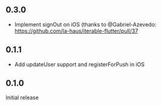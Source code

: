 ## 0.3.0
- Implement signOut on iOS (thanks to @Gabriel-Azevedo: https://github.com/la-haus/iterable-flutter/pull/37

## 0.1.1
- Add updateUser support and registerForPush in iOS

## 0.1.0
Initial release
